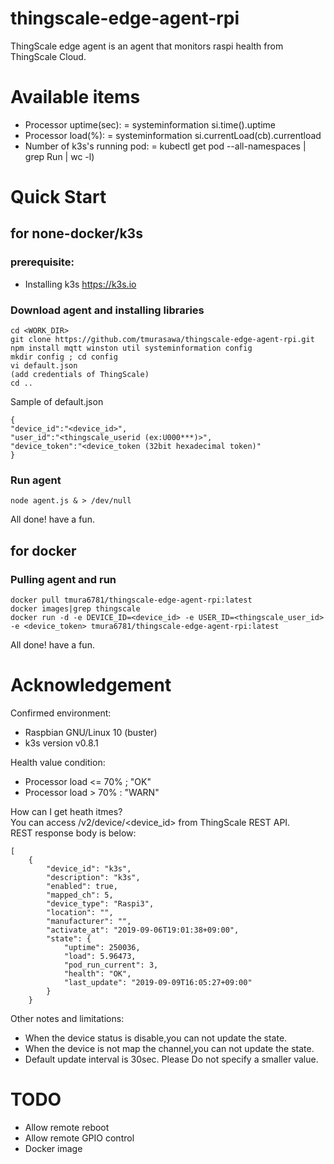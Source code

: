 # thingscale-edge-agent-rpi
ThingScale edge agent is an agent that monitors raspi health from ThingScale Cloud.

# Available items
* Processor uptime(sec): = systeminformation si.time().uptime
* Processor load(%): = systeminformation si.currentLoad(cb).currentload
* Number of k3s's running pod: = kubectl get pod --all-namespaces | grep Run | wc -l)

# Quick Start
## for none-docker/k3s
### prerequisite:
* Installing k3s <https://k3s.io>

### Download agent and installing libraries  

```
cd <WORK_DIR>
git clone https://github.com/tmurasawa/thingscale-edge-agent-rpi.git
npm install mqtt winston util systeminformation config
mkdir config ; cd config
vi default.json
(add credentials of ThingScale)
cd ..
```

Sample of default.json

```
{
"device_id":"<device_id>",
"user_id":"<thingscale_userid (ex:U000***)>",
"device_token":"<device_token (32bit hexadecimal token)"
}
```
   
### Run agent  
`node agent.js & > /dev/null`

All done! have a fun.


## for docker
### Pulling agent and run
```
docker pull tmura6781/thingscale-edge-agent-rpi:latest
docker images|grep thingscale
docker run -d -e DEVICE_ID=<device_id> -e USER_ID=<thingscale_user_id> -e <device_token> tmura6781/thingscale-edge-agent-rpi:latest
```

All done! have a fun.


# Acknowledgement
Confirmed environment:  
* Raspbian GNU/Linux 10 (buster)
* k3s version v0.8.1

Health value condition:  
* Processor load <= 70% ; "OK"
* Processor load > 70% : "WARN"

How can I get heath itmes?  
You can access /v2/device/<device_id> from ThingScale REST API.  
REST response body is below:  
```
[
    {
        "device_id": "k3s",
        "description": "k3s",
        "enabled": true,
        "mapped_ch": 5,
        "device_type": "Raspi3",
        "location": "",
        "manufacturer": "",
        "activate_at": "2019-09-06T19:01:38+09:00",
        "state": {
            "uptime": 250036,
            "load": 5.96473,
            "pod_run_current": 3,
            "health": "OK",
            "last_update": "2019-09-09T16:05:27+09:00"
        }
    }
```

Other notes and limitations:
* When the device status is disable,you can not update the state.
* When the device is not map the channel,you can not update the state.
* Default update interval is 30sec. Please Do not specify a smaller value.


# TODO
* Allow remote reboot
* Allow remote GPIO control
* Docker image

